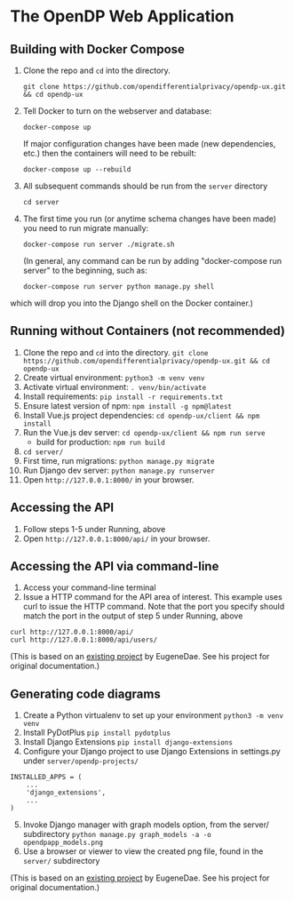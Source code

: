 # The OpenDP Web Application

## Building with Docker Compose
1. Clone the repo and `cd` into the directory.

    `git clone https://github.com/opendifferentialprivacy/opendp-ux.git && cd opendp-ux`

2. Tell Docker to turn on the webserver and database: 

    `docker-compose up`
   
   If major configuration changes have been made (new dependencies, etc.) then the containers will need to be rebuilt:
   
   `docker-compose up --rebuild`

1. All subsequent commands should be run from the `server` directory
   
   `cd server`

3. The first time you run (or anytime schema changes have been made) 
you need to run migrate manually:

    `docker-compose run server ./migrate.sh`

    (In general, any command can be run by adding "docker-compose run server" to the beginning, 
such as:

    `docker-compose run server python manage.py shell`
    
which will drop you into the Django shell on the Docker container.)

## Running without Containers (not recommended)

1. Clone the repo and `cd` into the directory. `git clone https://github.com/opendifferentialprivacy/opendp-ux.git && cd opendp-ux`
1. Create virtual environment: `python3 -m venv venv`
1. Activate virtual environment: `. venv/bin/activate`
2. Install requirements: `pip install -r requirements.txt`
3. Ensure latest version of npm: `npm install -g npm@latest`
4. Install Vue.js project dependencies: `cd opendp-ux/client && npm install`
5. Run the Vue.js dev server: `cd opendp-ux/client && npm run serve`
   - build for production: `npm run build`
6. `cd server/` 
7. First time, run migrations: `python manage.py migrate` 
8. Run Django dev server: `python manage.py runserver`
9. Open `http://127.0.0.1:8000/` in your browser.

## Accessing the API

1. Follow steps 1-5 under Running, above
2. Open `http://127.0.0.1:8000/api/` in your browser.

## Accessing the API via command-line
1. Access your command-line terminal
2. Issue a HTTP command for the API area of interest. This example uses curl to issue the HTTP command. Note that the port you specify should match the port in the output of step 5 under Running, above
```
curl http://127.0.0.1:8000/api/
curl http://127.0.0.1:8000/api/users/
```

(This is based on an [existing project](https://github.com/EugeneDae/django-vue-cli-webpack-demo) by EugeneDae. See his project for original documentation.)

## Generating code diagrams

1. Create a Python virtualenv to set up your environment `python3 -m venv venv`
2. Install PyDotPlus
`pip install pydotplus`
3. Install Django Extensions
`pip install django-extensions`
4. Configure your Django project to use Django Extensions in settings.py under `server/opendp-projects/`
```
INSTALLED_APPS = (
	...
	'django_extensions',
	...
)
```
5. Invoke Django manager with graph models option, from the server/ subdirectory
`python manage.py graph_models -a -o opendpapp_models.png`
6. Use a browser or viewer to view the created png file, found in the `server/` subdirectory

(This is based on an [existing project](https://github.com/EugeneDae/django-vue-cli-webpack-demo) by EugeneDae. See his project for original documentation.)
